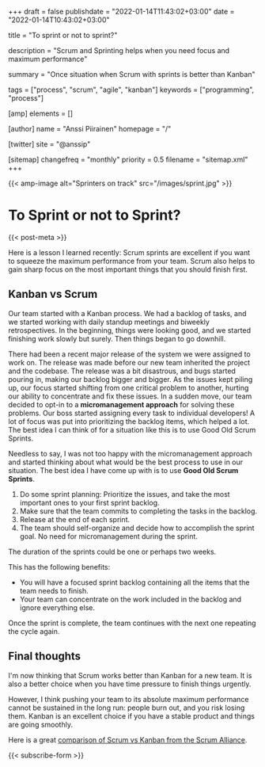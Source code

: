 +++
draft = false
publishdate = "2022-01-14T11:43:02+03:00"
date = "2022-01-14T10:43:02+03:00"

title = "To sprint or not to sprint?"

description = "Scrum and Sprinting helps when you need focus and maximum performance"

summary = "Once situation when Scrum with sprints is better than Kanban"

tags = ["process", "scrum", "agile", "kanban"]
keywords = ["programming", "process"]

[amp]
    elements = []

[author]
    name = "Anssi Piirainen"
    homepage = "/"

[twitter]
    site = "@anssip"

[sitemap]
    changefreq = "monthly"
    priority = 0.5
    filename = "sitemap.xml"
+++

{{< amp-image alt="Sprinters on track" src="/images/sprint.jpg" >}}

# To Sprint or not to Sprint?
    
{{< post-meta >}}

Here is a lesson I learned recently: Scrum sprints are excellent if you want to squeeze the maximum performance from your team. Scrum also helps to gain sharp focus on the most important things that you should finish first.

## Kanban vs Scrum

Our team started with a Kanban process. We had a backlog of tasks, and we started working with daily standup meetings and biweekly retrospectives. In the beginning, things were looking good, and we started finishing work slowly but surely. Then things began to go downhill.

There had been a recent major release of the system we were assigned to work on. The release was made before our new team inherited the project and the codebase. The release was a bit disastrous, and bugs started pouring in, making our backlog bigger and bigger. As the issues kept piling up, our focus started shifting from one critical problem to another, hurting our ability to concentrate and fix these issues. In a sudden move, our team decided to opt-in to a **micromanagement approach** for solving these problems. Our boss started assigning every task to individual developers! A lot of focus was put into prioritizing the backlog items, which helped a lot.
The best idea I can think of for a situation like this is to use Good Old Scrum Sprints. 

Needless to say, I was not too happy with the micromanagement approach and started thinking about what would be the best process to use in our situation. The best idea I have come up with is to use **Good Old Scrum Sprints**.

1. Do some sprint planning: Prioritize the issues, and take the most important ones to your first sprint backlog.
2. Make sure that the team commits to completing the tasks in the backlog.
3. Release at the end of each sprint.
4. The team should self-organize and decide how to accomplish the sprint goal. No need for micromanagement during the sprint.

The duration of the sprints could be one or perhaps two weeks.

This has the following benefits:

* You will have a focused sprint backlog containing all the items that the team needs to finish.
* Your team can concentrate on the work included in the backlog and ignore everything else.

Once the sprint is complete, the team continues with the next one repeating the cycle again.

## Final thoughts

I'm now thinking that Scrum works better than Kanban for a new team. It is also a better choice when you have time pressure to finish things urgently.

However, I think pushing your team to its absolute maximum performance cannot be sustained in the long run: people burn out, and you risk losing them. Kanban is an excellent choice if you have a stable product and things are going smoothly.

Here is a great [comparison of Scrum vs Kanban from the Scrum Alliance](https://resources.scrumalliance.org/Article/scrum-vs-kanban).

{{< subscribe-form >}}
